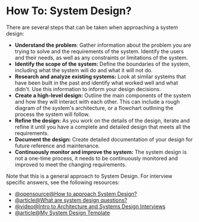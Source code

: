 # How To: System Design?

There are several steps that can be taken when approaching a system design:

- **Understand the problem**: Gather information about the problem you are trying to solve and the requirements of the system. Identify the users and their needs, as well as any constraints or limitations of the system.
- **Identify the scope of the system:** Define the boundaries of the system, including what the system will do and what it will not do.
- **Research and analyze existing systems:** Look at similar systems that have been built in the past and identify what worked well and what didn't. Use this information to inform your design decisions.
- **Create a high-level design:** Outline the main components of the system and how they will interact with each other. This can include a rough diagram of the system's architecture, or a flowchart outlining the process the system will follow.
- **Refine the design:** As you work on the details of the design, iterate and refine it until you have a complete and detailed design that meets all the requirements.
- **Document the design:** Create detailed documentation of your design for future reference and maintenance.
- **Continuously monitor and improve the system:** The system design is not a one-time process, it needs to be continuously monitored and improved to meet the changing requirements.

Note that this is a general approach to System Design. For interview specific answers, see the following resources:

- [@opensource@How to approach System Design?](https://github.com/donnemartin/system-design-primer#how-to-approach-a-system-design-interview-question)
- [@article@What are system design questions?](https://www.hiredintech.com/system-design)
- [@video@Intro to Architecture and Systems Design Interviews](https://www.youtube.com/watch?v=ZgdS0EUmn70)
- [@article@My System Design Template](https://leetcode.com/discuss/career/229177/My-System-Design-Template)
